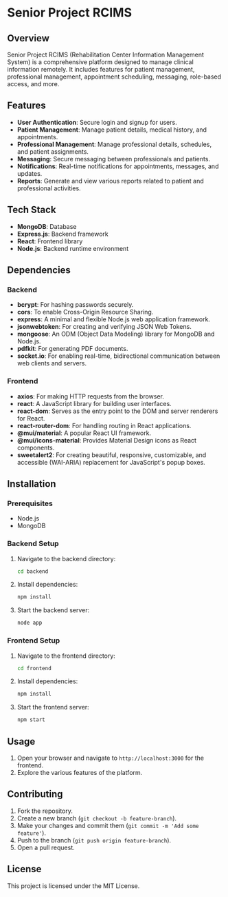 
# Senior Project RCIMS

## Overview
Senior Project RCIMS (Rehabilitation Center Information Management System) is a comprehensive platform designed to manage clinical information remotely. It includes features for patient management, professional management, appointment scheduling, messaging, role-based access, and more.

## Features
- **User Authentication**: Secure login and signup for users.
- **Patient Management**: Manage patient details, medical history, and appointments.
- **Professional Management**: Manage professional details, schedules, and patient assignments.
- **Messaging**: Secure messaging between professionals and patients.
- **Notifications**: Real-time notifications for appointments, messages, and updates.
- **Reports**: Generate and view various reports related to patient and professional activities.

## Tech Stack
- **MongoDB**: Database
- **Express.js**: Backend framework
- **React**: Frontend library
- **Node.js**: Backend runtime environment

## Dependencies
### Backend
- **bcrypt**: For hashing passwords securely.
- **cors**: To enable Cross-Origin Resource Sharing.
- **express**: A minimal and flexible Node.js web application framework.
- **jsonwebtoken**: For creating and verifying JSON Web Tokens.
- **mongoose**: An ODM (Object Data Modeling) library for MongoDB and Node.js.
- **pdfkit**: For generating PDF documents.
- **socket.io**: For enabling real-time, bidirectional communication between web clients and servers.

### Frontend
- **axios**: For making HTTP requests from the browser.
- **react**: A JavaScript library for building user interfaces.
- **react-dom**: Serves as the entry point to the DOM and server renderers for React.
- **react-router-dom**: For handling routing in React applications.
- **@mui/material**: A popular React UI framework.
- **@mui/icons-material**: Provides Material Design icons as React components.
- **sweetalert2**: For creating beautiful, responsive, customizable, and accessible (WAI-ARIA) replacement for JavaScript's popup boxes.

## Installation

### Prerequisites
- Node.js
- MongoDB

### Backend Setup
1. Navigate to the backend directory:
    ```bash
    cd backend
    ```
2. Install dependencies:
    ```bash
    npm install
    ```
3. Start the backend server:
    ```bash
    node app
    ```

### Frontend Setup
1. Navigate to the frontend directory:
    ```bash
    cd frontend
    ```
2. Install dependencies:
    ```bash
    npm install
    ```
3. Start the frontend server:
    ```bash
    npm start
    ```

## Usage
1. Open your browser and navigate to `http://localhost:3000` for the frontend.
2. Explore the various features of the platform.

## Contributing
1. Fork the repository.
2. Create a new branch (`git checkout -b feature-branch`).
3. Make your changes and commit them (`git commit -m 'Add some feature'`).
4. Push to the branch (`git push origin feature-branch`).
5. Open a pull request.

## License
This project is licensed under the MIT License.

